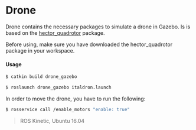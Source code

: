 # Drone

Drone contains the necessary packages to simulate a drone in Gazebo. Is is based on the [hector_quadrotor](http://wiki.ros.org/hector_quadrotor) package.

Before using, make sure you have downloaded the hector_quadrotor package in your workspace.

#### Usage
```sh
$ catkin build drone_gazebo
```

```sh
$ roslaunch drone_gazebo italdron.launch
```

In order to move the drone, you have to run the following:
```sh
$ rosservice call /enable_motors "enable: true"
```

> ROS Kinetic, Ubuntu 16.04
